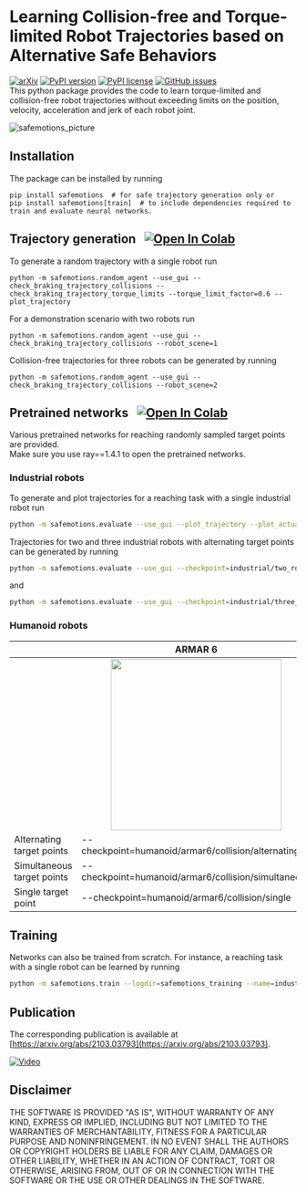 # Learning Collision-free and Torque-limited Robot Trajectories based on Alternative Safe Behaviors 
[![arXiv](https://img.shields.io/badge/arXiv-2103.03793-B31B1B)](https://arxiv.org/abs/2103.03793)
[![PyPI version](https://img.shields.io/pypi/v/safemotions)](https://pypi.python.org/pypi/safemotions)
[![PyPI license](https://img.shields.io/pypi/l/safemotions)](https://pypi.python.org/pypi/safemotions)
[![GitHub issues](https://img.shields.io/github/issues/translearn/safemotions)](https://github.com/translearn/safemotions/issues/)<br>
This python package provides the code to learn torque-limited and collision-free robot trajectories without exceeding limits on the position, velocity, acceleration and jerk of each robot joint.

![safemotions_picture](https://user-images.githubusercontent.com/51738372/116555683-f32d7680-a8fc-11eb-8cce-b01931c6ba58.png)

## Installation

The package can be installed by running

    pip install safemotions  # for safe trajectory generation only or
    pip install safemotions[train]  # to include dependencies required to train and evaluate neural networks.

## Trajectory generation &nbsp; [![Open In Colab](https://colab.research.google.com/assets/colab-badge.svg)](https://colab.research.google.com/github/translearn/notebooks/blob/main/safemotions_random_agent_demo.ipynb)

To generate a random trajectory with a single robot run

    python -m safemotions.random_agent --use_gui --check_braking_trajectory_collisions --check_braking_trajectory_torque_limits --torque_limit_factor=0.6 --plot_trajectory

For a demonstration scenario with two robots run

    python -m safemotions.random_agent --use_gui --check_braking_trajectory_collisions --robot_scene=1

Collision-free trajectories for three robots can be generated by running

    python -m safemotions.random_agent --use_gui --check_braking_trajectory_collisions --robot_scene=2


## Pretrained networks &nbsp; [![Open In Colab](https://colab.research.google.com/assets/colab-badge.svg)](https://colab.research.google.com/github/translearn/notebooks/blob/main/safemotions_trained_networks_demo.ipynb)

Various pretrained networks for reaching randomly sampled target points are provided. \
Make sure you use ray==1.4.1 to open the pretrained networks.  

### Industrial robots 
To generate and plot trajectories for a reaching task with a single industrial robot run

```bash
python -m safemotions.evaluate --use_gui --plot_trajectory --plot_actual_torques --checkpoint=industrial/one_robot/collision 
```
Trajectories for two and three industrial robots with alternating target points can be generated by running

```bash
python -m safemotions.evaluate --use_gui --checkpoint=industrial/two_robots/collision/alternating  
```
and
```bash
python -m safemotions.evaluate --use_gui --checkpoint=industrial/three_robots/collision/alternating  
```

### Humanoid robots 

<table width="100%">
    <thead>
        <tr>
            <th style="text-align:center; width: 36%"></th>
            <th style="text-align:center; width: 32%">ARMAR 6</th>
            <th style="text-align:center; width: 32%">ARMAR 6x4</th>
        </tr>
    </thead>
    <tbody>
        <tr>
            <td style="text-align:center;"></td>
            <td style="text-align:center;"><img src="https://user-images.githubusercontent.com/51738372/130495206-be360e87-2444-4481-86eb-44df5c949880.png" width="300"></td>
           <td style="text-align:center;"><img src="https://user-images.githubusercontent.com/51738372/130494311-0c5e0265-30fc-4a54-962d-a853f16d7cbc.png" width="300"></td>
        </tr>
        <tr>
            <td style="text-align:left;">Alternating target points </td>
            <td style="text-align:left"> --checkpoint=humanoid/armar6/collision/alternating
            </td>
            <td style="text-align:left"> --checkpoint=humanoid/armar6_x4/collision/alternating
            </td>
        </tr>
        <tr>
            <td style="text-align:left;">Simultaneous target points </td>
            <td style="text-align:left"> --checkpoint=humanoid/armar6/collision/simultaneous
            </td>
            <td style="text-align:left"> --checkpoint=humanoid/armar6_x4/collision/simultaneous
            </td>
        </tr>
         <tr>
            <td style="text-align:left;">Single target point </td>
            <td style="text-align:left"> --checkpoint=humanoid/armar6/collision/single
            </td>
            <td style="text-align:left"> --checkpoint=humanoid/armar6_x4/collision/single
            </td>
        </tr>
    </tbody>
</table>



## Training

Networks can also be trained from scratch. For instance, a reaching task with a single robot can be learned by running 
```bash
python -m safemotions.train --logdir=safemotions_training --name=industrial_one_robot_collision --robot_scene=0 --online_trajectory_time_step=0.1 --hidden_layer_activation=swish --online_trajectory_duration=8.0 --obstacle_scene=3 --use_target_points --target_point_sequence=0 --target_point_cartesian_range_scene=0 --target_link_offset="[0, 0, 0.126]" --target_point_radius=0.065 --obs_add_target_point_pos --obs_add_target_point_relative_pos --check_braking_trajectory_collisions --closest_point_safety_distance=0.01 --acc_limit_factor_braking=1.0 --jerk_limit_factor_braking=1.0 --punish_action --action_punishment_min_threshold=0.95 --action_max_punishment=0.4  --target_point_reached_reward_bonus=5  --pos_limit_factor=1.0 --vel_limit_factor=1.0 --acc_limit_factor=1.0 --jerk_limit_factor=1.0 --torque_limit_factor=1.0 --punish_braking_trajectory_min_distance --braking_trajectory_min_distance_max_threshold=0.05 --braking_trajectory_max_punishment=0.5 --last_layer_activation=tanh --solver_iterations=50 --normalize_reward_to_initial_target_point_distance --collision_check_time=0.033 --iterations_per_checkpoint=50 --time=200
```

## Publication
The corresponding publication is available at [https://arxiv.org/abs/2103.03793](https://arxiv.org/abs/2103.03793).

[![Video](https://user-images.githubusercontent.com/51738372/130771931-695e7a10-1958-463a-8d96-27e0af73652d.png
)](https://youtu.be/iZHmDjYfMF4)


## Disclaimer

THE SOFTWARE IS PROVIDED "AS IS", WITHOUT WARRANTY OF ANY KIND, EXPRESS OR IMPLIED, INCLUDING BUT NOT LIMITED TO THE WARRANTIES OF MERCHANTABILITY, FITNESS FOR A PARTICULAR PURPOSE AND NONINFRINGEMENT. IN NO EVENT SHALL THE AUTHORS OR COPYRIGHT HOLDERS BE LIABLE FOR ANY CLAIM, DAMAGES OR OTHER LIABILITY, WHETHER IN AN ACTION OF CONTRACT, TORT OR OTHERWISE, ARISING FROM, OUT OF OR IN CONNECTION WITH THE SOFTWARE OR THE USE OR OTHER DEALINGS IN THE SOFTWARE.